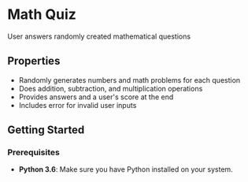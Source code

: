 # Math Quiz

User answers randomly created mathematical questions

## Properties

- Randomly generates numbers and math problems for each question
- Does addition, subtraction, and multiplication operations
- Provides answers and a user's score at the end
- Includes error for invalid user inputs

## Getting Started

### Prerequisites

- **Python 3.6**: Make sure you have Python installed on your system.
